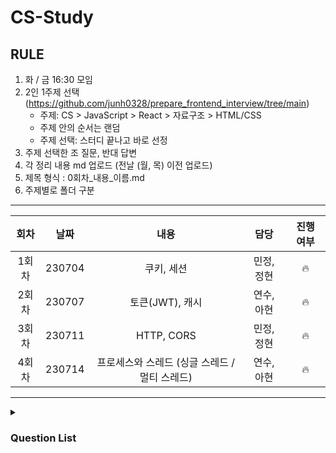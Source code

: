 # CS-Study

## RULE
1. 화 / 금 16:30 모임
2. 2인 1주제 선택 (https://github.com/junh0328/prepare_frontend_interview/tree/main)
   - 주제: CS > JavaScript > React > 자료구조 > HTML/CSS
   - 주제 안의 순서는 랜덤
   - 주제 선택: 스터디 끝나고 바로 선정
3. 주제 선택한 조 질문, 반대 답변
4. 각 정리 내용 md 업로드 (전날 (월, 목) 이전 업로드)
5. 제목 형식 : 0회차_내용_이름.md
6. 주제별로 폴더 구분

---

| 회차  | 날짜 |  내용      | 담당       | 진행 여부 |
| :--------: | :--------: |:------------------------------------------------------------: | :----------: | :---------: |
| 1회차 | 230704 | 쿠키, 세션      | 민정, 정현           | 🔥 |
| 2회차 | 230707 | 토큰(JWT), 캐시 | 연수, 아현           | 🔥 |
| 3회차 | 230711 | HTTP, CORS    | 민정, 정현           | 🔥 |
| 4회차 | 230714 | 프로세스와 스레드 (싱글 스레드 / 멀티 스레드) | 연수, 아현           | 🔥 |

---
<details>
  <summary>
     <h3>Question List</h3>
  </summary>
   
| 분류       | 내용                                                         | 진행 여부 |
| :----------: | :------------------------------------------------------------: | :---------: |
| CS         | 프로세스와 스레드                                              |   |
|            | 싱글 스레드와 멀티 스레드                                        |            |
|            | HTTP                                                       | 🔥 |
|            | 쿠키 세션                                                    | 🔥 |
|            | CORS                                                       | 🔥 |
|            | SaaS                                                       |           |
|            | 개발 방법론                                                   |           |
|            | 토큰(JWT), 캐시                                              | 🔥 |
|            | CI CD                                                      |           |
|            | CDN                                                        |           |
|            | 테스트                                                       |           |
|            | Business logic                                             |           |
|            | Snippet                                                    |           |
|            | 웹팩                                                        |           |
|            | 타입과 인터페이스                                              |           |
| JavaScript | 프로그래밍                                                   |           |
|            | 자바스크립트란                                               |           |
|            | 변수                                                         |           |
|            | 데이터 타입                                                  |           |
|            | 타입변환과 단축 평가                                         |           |
|            | 배열                                                         |           |
|            | 객체 리터럴                                                  |           |
|            | 원시 값과 객체 비교                                          |           |
|            | 함수                                                         |           |
|            | 스코프                                                       |           |
|            | 생성자 함수에 의한 객체 생성                                 |           |
|            | 함수와 일급 객체                                             |           |
|            | 프로토타입                                                   |           |
|            | strict mode                                                  |           |
|            | 빌트인 객체                                                  |           |
|            | this                                                         |           |
|            | 실행 컨텍스트                                                |           |
|            | 클로저                                                       |           |
|            | 클래스                                                       |           |
|            | 스프레드 문법                                                |           |
|            | 구조 분해 할당                                               |           |
|            | 브라우저 렌더링 과정                                         |           |
|            | DOM                                                          |           |
|            | 이벤트                                                       |           |
|            | 타이머                                                       |           |
|            | 비동기 프로그래밍                                            |           |
|            | Ajax                                                         |           |
|            | REST API                                                     |           |
|            | Promise                                                      |           |
|            | 제너레이터와 async await                                     |           |
|            | 에러                                                         |           |
|            | 모듈                                                         |           |
| React      | 리액트란? 리액트를 사용하는 이유                             |           |
|            | Virtual DOM                                                  |           |
|            | React에서 함수 컴포넌트와 클래스 컴포넌트의 차이             |           |
|            | 리액트에서 함수형 컴포넌트라고 부르지 않고 함수 컴포넌트라고 부르는 이유 |           |
|            | props와 state의 차이                                         |           |
|            | FLUX                                                         |           |
|            | 리덕스                                                       |           |
|            | React에서 state의 불변성 유지란?                             |           |
|            | 리듀서 내부에서 불변성을 지키는 이유는? 전개 연산자의 단점을 해결할 수 있는 방법 |           |
|            | 리액트 사용시에 부수효과로 인해 생기는 문제점이 있다면       |           |
|            | 컴포넌트의 라이프 사이클 메서드                              |           |
|            | Hooks의 종류                                                 |           |
|            | 리액트의 성능개선 방법                                       |           |
| 자료구조   | 자료구조란?                                                  |           |
|            | 리스트                                                       |           |
|            | 큐                                                           |           |
|            | 스택                                                         |           |
|            | Linked List                                                  |           |
|            | 해쉬 테이블                                                  |           |
|            | 트리                                                         |           |
|            | 힙                                                           |           |
|            | 그래프                                                       |           |
| HTML       | DOCTYPE                                                      |           |
|            | 웹 표준 및 웹 접근성                                         |           |
|            | SVG란 ?                                                      |           |
| CSS        | display                                                      |           |
|            | position                                                     |           |
|            | float                                                        |           |
|            | Fexbod, Grid                                                 |           |
|            | 이미지 태그를 스타일로 대체하는 법                           |           |
|            | 반응형 웹의 3요소                                            |           |
|            | CSS Select의 작동 원리                                       |           |
|            | 반응형 웹과 적응형 웹                                        |           |
|            | FX, EM (단위)                                                |           |
|            | CSS 적용 우선순위                                            |           |
|            | CSS-in-JS                                                    |           |
|            | CSS 전처리기                                                 |           |
|            | Padding과 Margin의 차이                                      |           |

</details>
